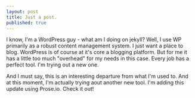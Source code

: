 ```yaml
---
layout: post
title: Just a post.
published: true
---
```



I know, I'm a WordPress guy - what am I doing on jekyll? Well, I use WP primarily as a robust content management system. I just want a place to blog. WordPress is of course at it's core a blogging platform. But for me it has a little too much "overhead" for my needs in this case. Every job has a perfect tool. I'm trying out a new one.

And I must say, this is an interesting departure from what I'm used to. And at this moment, I'm actually trying aout another new tool. I'm adding this update using Prose.io. Check it out!
